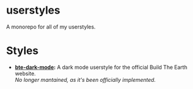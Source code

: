 # userstyles

A monorepo for all of my userstyles.

# Styles

- **[bte-dark-mode](https://github.com/cAttte/userstyles/tree/master/src/bte-dark-mode):**
A dark mode userstyle for the official Build The Earth website.  
*No longer mantained, as it's been officially implemented.*